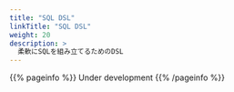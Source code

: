 ```yaml
---
title: "SQL DSL"
linkTitle: "SQL DSL"
weight: 20
description: >
  柔軟にSQLを組み立てるためのDSL
---
```


{{% pageinfo %}} Under development {{% /pageinfo %}}
